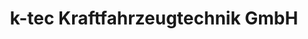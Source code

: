 ---
title: "k-tec Kraftfahrzeugtechnik GmbH"
url: /bremen/k-tec-kraftfahrzeugtechnik-gmbh/
shop: Autowerkstatt
---